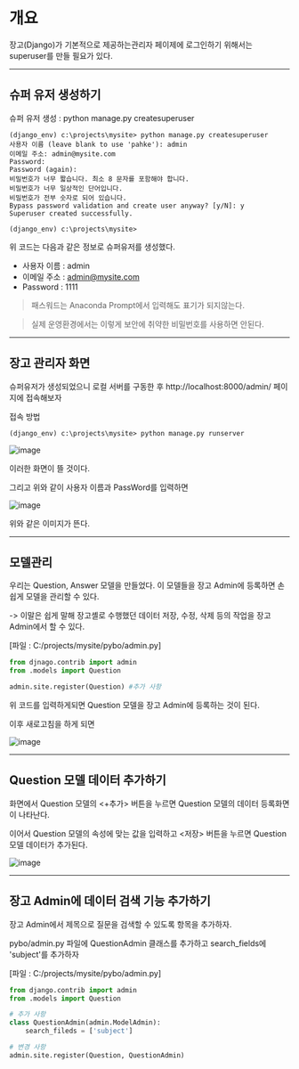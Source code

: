 # 개요

장고(Django)가 기본적으로 제공하는관리자 페이제에 로그인하기 위해서는 superuser를 만들 필요가 있다.

---
## 슈퍼 유저 생성하기

슈퍼 유저 생성 : python manage.py createsuperuser

~~~
(django_env) c:\projects\mysite> python manage.py createsuperuser
사용자 이름 (leave blank to use 'pahke'): admin
이메일 주소: admin@mysite.com
Password:
Password (again):
비밀번호가 너무 짧습니다. 최소 8 문자를 포함해야 합니다.
비밀번호가 너무 일상적인 단어입니다.
비밀번호가 전부 숫자로 되어 있습니다.
Bypass password validation and create user anyway? [y/N]: y
Superuser created successfully.

(django_env) c:\projects\mysite>
~~~

위 코드는 다음과 같은 정보로 슈퍼유저를 생성했다.

- 사용자 이름 : admin
- 이메일 주소 : admin@mysite.com
- Password : 1111

> 패스워드는 Anaconda Prompt에서 입력해도 표기가 되지않는다.

> 실제 운영환경에서는 이렇게 보안에 취약한 비밀번호를 사용하면 안된다.

---
## 장고 관리자 화면

슈퍼유저가 생성되었으니 로컬 서버를 구동한 후 http://localhost:8000/admin/ 페이지에 접속해보자

접속 방법
~~~
(django_env) c:\projects\mysite> python manage.py runserver
~~~

![image](https://user-images.githubusercontent.com/54052704/222899868-f6c35233-4da1-4fd4-872f-cb9a3eb4ed13.png)

이러한 화면이 뜰 것이다.

그리고 위와 같이 사용자 이름과 PassWord를 입력하면

![image](https://user-images.githubusercontent.com/54052704/222899952-888fa395-2106-43ea-8d90-51a2f642d141.png)

위와 같은 이미지가 뜬다.

---
## 모델관리

우리는 Question, Answer 모델을 만들었다. 이 모델들을 장고 Admin에 등록하면 손쉽게 모델을 관리할 수 있다.

-> 이말은 쉽게 말해 장고셸로 수행했던 데이터 저장, 수정, 삭제 등의 작업을 장고 Admin에서 할 수 있다.

[파일 : C:/projects/mysite/pybo/admin.py]
~~~python
from djnago.contrib import admin
from .models import Question

admin.site.register(Question) #추가 사항
~~~

위 코드를 입력하게되면 Question 모델을 장고 Admin에 등록하는 것이 된다.

이후 새로고침을 하게 되면

![image](https://user-images.githubusercontent.com/54052704/222960584-c69db229-e05f-49b0-8b88-98ba9884efce.png)

---
## Question 모델 데이터 추가하기

화면에서 Question 모델의 <+추가> 버튼을 누르면 Question 모델의 데이터 등록화면이 나타난다.

이어서 Question 모델의 속성에 맞는 값을 입력하고 <저장> 버튼을 누르면 Question 모델 데이터가 추가된다.

![image](https://user-images.githubusercontent.com/54052704/222960762-05867264-cac5-409a-8e71-e3a588ebdcc8.png)

---
## 장고 Admin에 데이터 검색 기능 추가하기

장고 Admin에서 제목으로 질문을 검색할 수 있도록 항목을 추가하자.

pybo/admin.py 파일에 QuestionAdmin 클래스를 추가하고 search_fields에 'subject'를 추가하자

[파일 : C:/projects/mysite/pybo/admin.py]
~~~python
from django.contrib import admin
from .models import Question

# 추가 사항
class QuestionAdmin(admin.ModelAdmin):
    search_fileds = ['subject']

# 변경 사항
admin.site.register(Question, QuestionAdmin)
~~~
